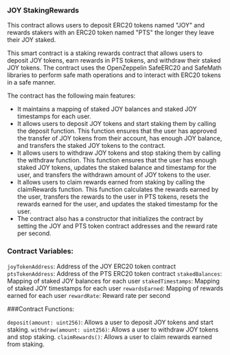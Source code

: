 ### JOY StakingRewards

This contract allows users to deposit ERC20 tokens named "JOY" and rewards stakers with an ERC20 token named "PTS" the longer they leave their JOY staked.

This smart contract is a staking rewards contract that allows users to deposit JOY tokens, earn rewards in PTS tokens, and withdraw their staked JOY tokens. The contract uses the OpenZeppelin SafeERC20 and SafeMath libraries to perform safe math operations and to interact with ERC20 tokens in a safe manner.

The contract has the following main features:

- It maintains a mapping of staked JOY balances and staked JOY timestamps for each user.
- It allows users to deposit JOY tokens and start staking them by calling the deposit function. This function ensures that the user has approved the transfer of JOY tokens from their account, has enough JOY balance, and transfers the staked JOY tokens to the contract.
- It allows users to withdraw JOY tokens and stop staking them by calling the withdraw function. This function ensures that the user has enough staked JOY tokens, updates the staked balance and timestamp for the user, and transfers the withdrawn amount of JOY tokens to the user.
- It allows users to claim rewards earned from staking by calling the claimRewards function. This function calculates the rewards earned by the user, transfers the rewards to the user in PTS tokens, resets the rewards earned for the user, and updates the staked timestamp for the user.
- The contract also has a constructor that initializes the contract by setting the JOY and PTS token contract addresses and the reward rate per second.

### Contract Variables:

`joyTokenAddress`: Address of the JOY ERC20 token contract
`ptsTokenAddress`: Address of the PTS ERC20 token contract
`stakedBalances`: Mapping of staked JOY balances for each user
`stakedTimestamps`: Mapping of staked JOY timestamps for each user
`rewardsEarned`: Mapping of rewards earned for each user
`rewardRate`: Reward rate per second

###Contract Functions:

`deposit(amount: uint256)`: Allows a user to deposit JOY tokens and start staking.
`withdraw(amount: uint256)`: Allows a user to withdraw JOY tokens and stop staking.
`claimRewards()`: Allows a user to claim rewards earned from staking.